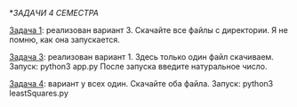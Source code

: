 **ЗАДАЧИ 4 СЕМЕСТРА*

[Задача 1](https://github.com/OperTosik/c/tree/main/hw/fourth_semester/Filesrv): реализован вариант 3.
Скачайте все файлы с директории.
Я не помню, как она запускается.

[Задача 3](https://github.com/OperTosik/c/blob/main/hw/fourth_semester/py/app.py): реализован вариант 1.
Здесь только один файл скачиваем.
Запуск: python3 app.py
После запуска введите натуральное число.

[Задача 4](https://github.com/OperTosik/c/tree/main/hw/fourth_semester/ml): вариант у всех один.
Скачайте оба файла.
Запуск: python3 leastSquares.py